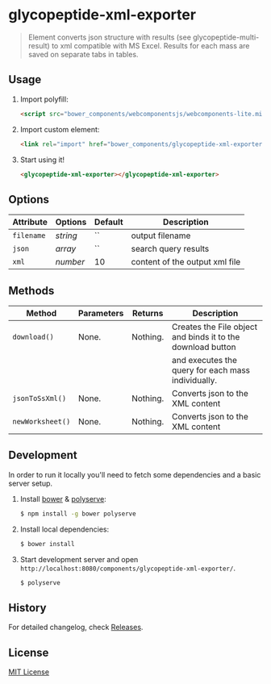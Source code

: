 # glycopeptide-xml-exporter

> Element converts json structure with results (see glycopeptide-multi-result) to xml compatible with MS Excel.
> Results for each mass are saved on separate tabs in tables.

## Usage

1. Import polyfill:

    ```html
    <script src="bower_components/webcomponentsjs/webcomponents-lite.min.js"></script>
    ```

2. Import custom element:

    ```html
    <link rel="import" href="bower_components/glycopeptide-xml-exporter/glycopeptide-xml-exporter.html">
    ```

3. Start using it!

    ```html
    <glycopeptide-xml-exporter></glycopeptide-xml-exporter>
    ```

## Options

Attribute     | Options     | Default      | Description
---           | ---         | ---          | ---
`filename`    | *string*    | ``           | output filename
`json`        | *array*     | ``           | search query results
`xml`         | *number*    | 10           | content of the output xml file

## Methods

Method          | Parameters   | Returns     | Description
---             | ---          | ---         | ---
`download()`    | None.        | Nothing.    | Creates the File object and binds it to the download button
                |              |             | and executes the query for each mass individually.
`jsonToSsXml()` | None.        | Nothing.    | Converts json to the XML content
`newWorksheet()`| None.        | Nothing.    | Converts json to the XML content

## Development

In order to run it locally you'll need to fetch some dependencies and a basic server setup.

1. Install [bower](http://bower.io/) & [polyserve](https://npmjs.com/polyserve):

    ```sh
    $ npm install -g bower polyserve
    ```

2. Install local dependencies:

    ```sh
    $ bower install
    ```

3. Start development server and open `http://localhost:8080/components/glycopeptide-xml-exporter/`.

    ```sh
    $ polyserve
    ```

## History

For detailed changelog, check [Releases](https://bitbucket.org/sib-pig/glycopeptide-xml-exporter/releases).

## License

[MIT License](http://opensource.org/licenses/MIT)
